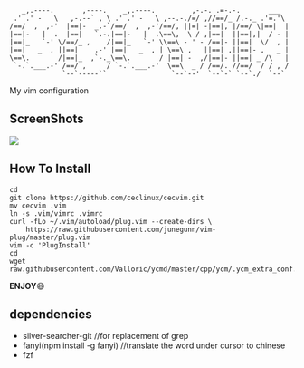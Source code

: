 ```
   _,.----.       ,----.    _,.----.         ,-.-. .=-.-.       ___   
 .' .' -   \   ,-.--` , \ .' .' -   \ ,--.-./=/ ,//==/_ /.-._ .'=.'\  
/==/  ,  ,-'  |==|-  _.-`/==/  ,  ,-'/==/, ||=| -|==|, |/==/ \|==|  | 
|==|-   |  .  |==|   `.-.|==|-   |  .\==\,  \ / ,|==|  ||==|,|  / - | 
|==|_   `-' \/==/_ ,    /|==|_   `-' \\==\ - ' - /==|- ||==|  \/  , | 
|==|   _  , ||==|    .-' |==|   _  , | \==\ ,   ||==| ,||==|- ,   _ | 
\==\.       /|==|_  ,`-._\==\.       / |==| -  ,/|==|- ||==| _ /\   | 
 `-.`.___.-' /==/ ,     / `-.`.___.-'  \==\  _ / /==/. //==/  / / , / 
             `--`-----``                `--`--'  `--`-` `--`./  `--`  
```

My vim configuration

## ScreenShots

![](https://i.loli.net/2017/09/15/59bb89428a8a9.png)

## How To Install

```
cd
git clone https://github.com/ceclinux/cecvim.git
mv cecvim .vim
ln -s .vim/vimrc .vimrc
curl -fLo ~/.vim/autoload/plug.vim --create-dirs \
    https://raw.githubusercontent.com/junegunn/vim-plug/master/plug.vim
vim -c 'PlugInstall'
cd
wget raw.githubusercontent.com/Valloric/ycmd/master/cpp/ycm/.ycm_extra_conf.py
```


**ENJOY**:smile:

## dependencies

- silver-searcher-git //for replacement of grep
- fanyi(npm install -g fanyi) //translate the word under cursor to chinese
- fzf

